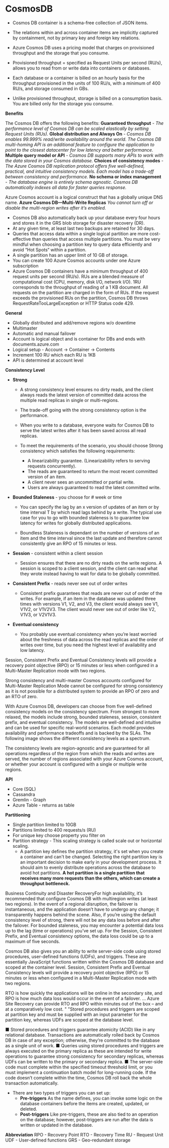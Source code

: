 # CosmosDB

- Cosmos DB container is a schema-free collection of JSON items.
- The relations within and across container items are implicitly
   captured by containment, not by primary key and foreign key
   relations.
- Azure Cosmos DB uses a pricing model that charges on provisioned
   throughput and the storage that you consume.
   
 - Provisioned throughput = specified as Request Units per second
   (RU/s), allows you to read from or write data into containers or
   databases.
   
 - Each database or a container is billed on an hourly basis for the
   throughput provisioned in the units of 100 RU/s, with a minimum of
   400 RU/s, and storage consumed in GBs.
   
  - Unlike provisioned throughput, storage is billed on a consumption
   basis. You are billed only for the storage you consume.

**Benefits**

The Cosmos DB offers the following benefits:
**Guaranteed throughput** - *The performance level of Cosmos DB can be scaled elastically by setting Request Units (RUs).*
**Global distribution and Always On** - *Cosmos DB enables 99.999% read/write availability around the world. The Cosmos DB multi-homing API is an additional feature to configure the application to point to the closest datacenter for low latency and better performance.*
**Multiple query model or API**  - *Cosmos DB supports many APIs to work with the data stored in your Cosmos database.* 
**Choices of consistency modes** - *The Azure Cosmos DB replication protocol offers five well-defined, practical, and intuitive consistency models. Each model has a trade-off between consistency and performance.*
**No schema or index management** - *The database engine is entirely schema agnostic. Cosmos DB automatically indexes all data for faster queries response.*

Azure Cosmos account is a logical construct that has a globally unique DNS name.
**Azure Cosmos DB—Multi-Write Replicas** *You cannot turn off or disable the multi-region writes after it’s enabled.*
- Cosmos DB also automatically back up your database every four hours and stores it in the GRS blob storage for disaster recovery (DR). 
- At any given time, at least last two backups are retained for 30 days.
- Queries that access data within a single logical partition are more cost-effective than queries that access multiple partitions. You must be very mindful when choosing a partition key to query data efficiently and avoid “Hot Spots“ within a partition.
- A single partition has an upper limit of 10 GB of storage.
- You can create 100 Azure Cosmos accounts under one Azure subscription
- Azure Cosmos DB containers have a minimum throughput of 400 request units per second (RU/s). RUs are a blended measure of computational cost (CPU, memory, disk I/O, network I/O). 1RU corresponds to the throughput of reading of a 1 KB document. All requests on the partition are charged in the form of RUs. If the request exceeds the provisioned RUs on the partition, Cosmos DB throws RequestRateTooLargeException or HTTP Status code 429.

**General**
- Globally distributed and add/remove regions w/o downtime
- Multimaster
- Automatic and manual failover
- Account is logical object and is container for DBs and ends with documents.azure.com
- Logical setup - Account -> Container -> Contents
- Increment 100 RU which each RU is 1KB
- API is determined at account level

**Consistency Level**
- **Strong**
	- A strong consistency level ensures no dirty reads, and the client always reads the latest version of committed data across the multiple read replicas in single or multi-regions. 
	- The trade-off going with the strong consistency option is the performance. 
	- When you write to a database, everyone waits for Cosmos DB to serve the latest writes after it has been saved across all read replicas.

	- To meet the requirements of the scenario, you should choose Strong consistency which satisfies the following requirements:
		- A linearizability guarantee. (Linearizability refers to serving requests concurrently).
		- The reads are guaranteed to return the most recent committed version of an item.
		- A client never sees an uncommitted or partial write.
		- Users are always guaranteed to read the latest committed write. 
- **Bounded Staleness** - you choose for # week or time
	- You can specify the lag by an x version of updates of an item or by time interval T by which read lags behind by a write. The typical use case for you to go with bounded staleness is to guarantee low latency for writes for globally distributed applications.
	
	- Boundless Staleness is dependant on the number of versions of an item and the time interval since the last update and therefore cannot consistently give an RPO of 15 minutes or less. 
	
- **Session** - consistent within a client session
	- Session ensures that there are no dirty reads on the write regions. A session is scoped to a client session, and the client can read what they wrote instead having to wait for data to be globally committed.
	
- **Consistent Prefix** - reads never see out of order writes
	- Consistent prefix guarantees that reads are never out of order of the writes. For example, if an item in the database was updated three times with versions V1, V2, and V3, the client would always see V1, V1V2, or V1V2V3. The client would never see out of order like V2, V1V3, or V2V1V3.
	
- **Eventual consistency**
	- You probably use eventual consistency when you’re least worried about the freshness of data across the read replicas and the order of writes over time, but you need the highest level of availability and low latency.


Session, Consistent Prefix and Eventual Consistency levels will provide a recovery point objective (RPO) or 15 minutes or less when configured in a Multi-Master Replication mode with two regions. 

Strong consistency and multi-master Cosmos accounts configured for Multi-Master Replication Mode cannot be configured for strong consistency as it is not possible for a distributed system to provide an RPO of zero and an RTO of zero.

With Azure Cosmos DB, developers can choose from five well-defined consistency models on the consistency spectrum. From strongest to more relaxed, the models include strong, bounded staleness, session, consistent prefix, and eventual consistency. The models are well-defined and intuitive and can be used for specific real-world scenarios. Each model provides availability and performance tradeoffs and is backed by the SLAs. The following image shows the different consistency levels as a spectrum.

The consistency levels are region-agnostic and are guaranteed for all operations regardless of the region from which the reads and writes are served, the number of regions associated with your Azure Cosmos account, or whether your account is configured with a single or multiple write regions.

**API**
- Core (SQL)
- Cassandra
- Gremlin - Graph
- Azure Table - returns as table

**Partitioning**
- Single partition limited to 10GB
- Partitions limited to 400 requests/s (RU)
- For unique key choose property you filter on
- Partition strategy - This scaling strategy is called scale out or horizontal scaling.
	- A partition key defines the partition strategy, it's set when you create a container and can't be changed. Selecting the right partition key is an important decision to make early in your development process. It should aim to evenly distribute operations across the database to avoid hot partitions. **A hot partition is a single partition that receives many more requests than the others, which can create a throughput bottleneck.**

Business Continuity and Disaster RecoveryFor high availability, it’s recommended that configure Cosmos DB with multiregion writes (at least two regions). In the event of a regional disruption, the failover is instantaneous, and the application doesn’t have to undergo any change; it transparently happens behind the scene. Also, if you’re using the default consistency level of strong, there will not be any data loss before and after the failover. For bounded staleness, you may encounter a potential data loss up to the lag (time or operations) you’ve set up. For the Session, Consistent Prefix, and Eventual consistency options, the data loss could be up to a maximum of five seconds.

Cosmos DB also gives you an ability to write server-side code using stored procedures, user-defined functions (UDFs), and triggers. These are essentially JavaScript functions written within the Cosmos DB database and scoped at the container level.
Session, Consistent Prefix and Eventual Consistency levels will provide a recovery point objective (RPO) or 15 minutes or less when configured in a Multi-Master Replication mode with two regions.

RTO is how quickly the applications will be online in the secondary site, and RPO is how much data loss would occur in the event of a failover. ... Azure Site Recovery can provide RTO and RPO within minutes out of the box – and at a comparatively low cost. "
"Stored procedures and triggers are scoped at partition key and must be supplied with an input parameter for the partition key, whereas UDFs are scoped at the database level.

■   Stored procedures and triggers guarantee atomicity (ACID) like in any relational database. Transactions are automatically rolled back by Cosmos DB in case of any exception; otherwise, they’re committed to the database as a single unit of work.
■   Queries using stored procedures and triggers are always executed on the primary replica as these are intended for write operations to guarantee strong consistency for secondary replicas, whereas UDFs can be written to the primary or secondary replica.
■   The server-side code must complete within the specified timeout threshold limit, or you must implement a continuation batch model for long-running code. If the code doesn’t complete within the time, Cosmos DB roll back the whole transaction automatically.

- There are two types of triggers you can set up:
	- **Pre-triggers** As the name defines, you can invoke some logic on the database containers before the items are created, updated, or deleted.
	- **Post-triggers** Like pre-triggers, these are also tied to an operation on the database; however, post-triggers are run after the data is written or updated in the database.

**Abbreviation**
RPO - Recovery Point
RTO - Recovery Time
RU - Request Unit
UDF - User-defined functions
GRS - Geo-redundant storage